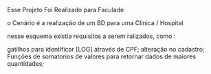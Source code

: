 Esse Projeto Foi Realizado para Faculade

o Cenário é a realização de um BD para uma Clínica / Hospital

nesse esquema existia requisitos a serem ralizados, como :

gatilhos para identificar [LOG] através de CPF;
alteração no cadastro;
Funções de somatorios de valores para retornar dados de maiores quantidades;


